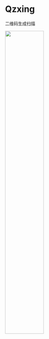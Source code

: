 # Qzxing
二维码生成扫描
>
<img src="https://github.com/nicccccccccce/documents/blob/master/zxing-001.gif" height="50%" width="50%" />
